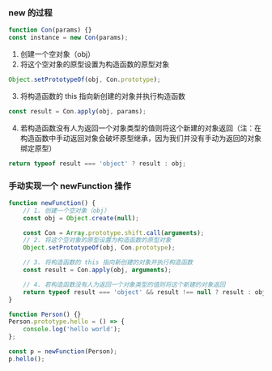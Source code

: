 ### new 的过程

```js
function Con(params) {}
const instance = new Con(params);
```

1. 创建一个空对象（obj）
2. 将这个空对象的原型设置为构造函数的原型对象

```js
Object.setPrototypeOf(obj, Con.prototype);
```

3. 将构造函数的 this 指向新创建的对象并执行构造函数

```js
const result = Con.apply(obj, params);
```

4. 若构造函数没有人为返回一个对象类型的值则将这个新建的对象返回（注：在构造函数中手动返回对象会破坏原型继承，因为我们并没有手动为返回的对象绑定原型）

```js
return typeof result === 'object' ? result : obj;
```

### 手动实现一个 newFunction 操作

```js
function newFunction() {
    // 1. 创建一个空对象（obj）
    const obj = Object.create(null);

    const Con = Array.prototype.shift.call(arguments);
    // 2. 将这个空对象的原型设置为构造函数的原型对象
    Object.setPrototypeOf(obj, Con.prototype);

    // 3. 将构造函数的 this 指向新创建的对象并执行构造函数
    const result = Con.apply(obj, arguments);

    // 4. 若构造函数没有人为返回一个对象类型的值则将这个新建的对象返回
    return typeof result === 'object' && result !== null ? result : obj;
}

function Person() {}
Person.prototype.hello = () => {
    console.log('hello world');
};

const p = newFunction(Person);
p.hello();
```
